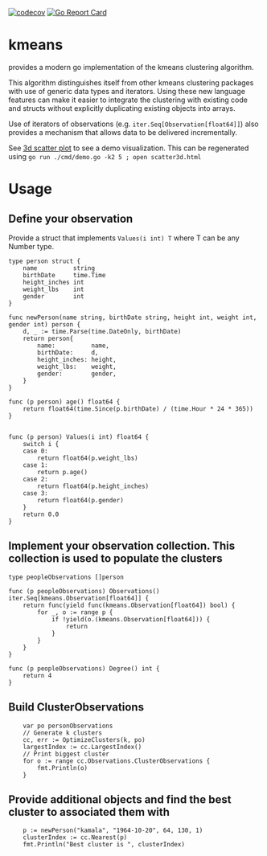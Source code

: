 [![codecov](https://codecov.io/github/pconstantinou/kmeans/graph/badge.svg?token=3G6C2KFPGN)](https://codecov.io/github/pconstantinou/kmeans)
[![Go Report Card](https://goreportcard.com/badge/github.com/pconstantinou/kmeans)](https://goreportcard.com/report/github.com/pconstantinou/kmeans)

# kmeans


provides a modern go implementation of the kmeans clustering algorithm.

This algorithm distinguishes itself from other kmeans clustering packages with use of generic data types
and iterators. Using these new language features can make it easier to integrate the clustering with 
existing code and structs without explicitly duplicating existing objects into arrays.

Use of iterators of observations (e.g. `iter.Seq[Observation[float64]]`) also provides 
a mechanism that allows data to be delivered incrementally.

See [3d scatter plot](https://pconstantinou.github.io/kmeans/scatter3d.html) to see a demo visualization.
This can be regenerated using `go run ./cmd/demo.go -k2 5 ; open scatter3d.html `

# Usage

## Define your observation


Provide a struct that implements `Values(i int) T` where T can be any Number type. 

```
type person struct {
	name          string
	birthDate     time.Time
	height_inches int
	weight_lbs    int
	gender        int
}

func newPerson(name string, birthDate string, height int, weight int, gender int) person {
	d, _ := time.Parse(time.DateOnly, birthDate)
	return person{
		name:          name,
		birthDate:     d,
		height_inches: height,
		weight_lbs:    weight,
		gender:        gender,
	}
}

func (p person) age() float64 {
	return float64(time.Since(p.birthDate) / (time.Hour * 24 * 365))
}


func (p person) Values(i int) float64 {
	switch i {
	case 0:
		return float64(p.weight_lbs)
	case 1:
		return p.age()
	case 2:
		return float64(p.height_inches)
	case 3:
		return float64(p.gender)
	}
	return 0.0
}

```

## Implement your observation collection. This collection is used to populate the clusters

```
type peopleObservations []person

func (p peopleObservations) Observations() iter.Seq[kmeans.Observation[float64]] {
	return func(yield func(kmeans.Observation[float64]) bool) {
		for _, o := range p {
			if !yield(o.(kmeans.Observation[float64])) {
				return
			}
		}
	}
}

func (p peopleObservations) Degree() int {
	return 4
}
```

## Build ClusterObservations

```
    var po personObservations
    // Generate k clusters
	cc, err := OptimizeClusters(k, po)
    largestIndex := cc.LargestIndex()
    // Print biggest cluster
    for o := range cc.Observations.ClusterObservations {
        fmt.Println(o)
    }
```

## Provide additional objects and find the best cluster to associated them with

```
    p := newPerson("kamala", "1964-10-20", 64, 130, 1)
    clusterIndex := cc.Nearest(p)
    fmt.Println("Best cluster is ", clusterIndex)

```